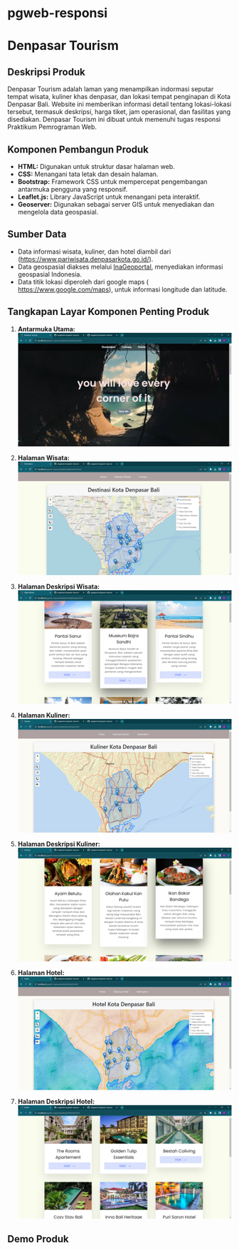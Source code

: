 # pgweb-responsi

# Denpasar Tourism

## Deskripsi Produk

Denpasar Tourism adalah laman yang menampilkan indormasi seputar tempat wisata, kuliner khas denpasar, dan lokasi tempat penginapan di Kota Denpasar Bali. Website ini memberikan informasi detail tentang lokasi-lokasi tersebut, termasuk deskripsi, harga tiket, jam operasional, dan fasilitas yang disediakan. Denpasar Tourism ini dibuat untuk memenuhi tugas responsi Praktikum Pemrograman Web.
## Komponen Pembangun Produk

- **HTML:** Digunakan untuk struktur dasar halaman web.
- **CSS:** Menangani tata letak dan desain halaman.
- **Bootstrap:** Framework CSS untuk mempercepat pengembangan antarmuka pengguna yang responsif.
- **Leaflet.js:** Library JavaScript untuk menangani peta interaktif.
- **Geoserver:** Digunakan sebagai server GIS untuk menyediakan dan mengelola data geospasial.

## Sumber Data

- Data informasi wisata, kuliner, dan hotel diambil dari (https://www.pariwisata.denpasarkota.go.id/).
- Data geospasial diakses melalui [InaGeoportal](https://www.inageoportal.id/), menyediakan informasi geospasial Indonesia.
- Data titik lokasi diperoleh dari google maps ( https://www.google.com/maps), untuk informasi longitude dan latitude.

## Tangkapan Layar Komponen Penting Produk

1. **Antarmuka Utama:**
   ![Landing Page](website/screenshoot/Landing_Page.png)

2. **Halaman Wisata:**
   ![Destination](website/screenshoot/Destination_Page.png)

3. **Halaman Deskripsi Wisata:**
   ![Deskripsi Wisata](website/screenshoot/Deskripsi_Wisata.png)

4. **Halaman Kuliner:**
   ![Cullinary](website/screenshoot/Culiner_Page.png)

5. **Halaman Deskripsi Kuliner:**
   ![Deskripsi Kuliner](website/screenshoot/Deskripsi_Kuliner.png)

6. **Halaman Hotel:**
   ![Hotel](website/screenshoot/Hotel_Page.png)

7. **Halaman Deskripsi Hotel:**
   ![Deskripsi Hotel](website/screenshoot/Deskripsi_Hotel.png)

## Demo Produk


